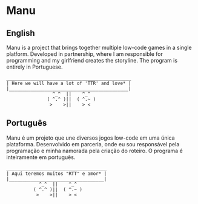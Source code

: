 # Manu

## English  
Manu is a project that brings together multiple low-code games in a single platform. Developed in partnership, where I am responsible for programming and my girlfriend creates the storyline. The program is entirely in Portuguese.
```
______________________________________________
| Here we will have a lot of 'TTR' and love* |
|____________________________________________|
                 ^_^  ||    ^_^
               ( ^.^ )||  ( ^.~ )
                >    >||    > <
```
## Português  
Manu é um projeto que une diversos jogos low-code em uma única plataforma. Desenvolvido em parceria, onde eu sou responsável pela programação e minha namorada pela criação do roteiro. O programa é inteiramente em português.

```
_____________________________________
| Aqui teremos muitos "RTT" e amor* |
|___________________________________|
            ^_^  ||    ^_^
          ( ^.^ )||  ( ^.~ )
           >    >||    > <
```
